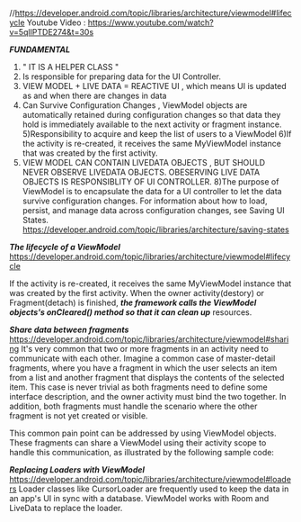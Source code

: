 //https://developer.android.com/topic/libraries/architecture/viewmodel#lifecycle
Youtube Video : https://www.youtube.com/watch?v=5qlIPTDE274&t=30s

***FUNDAMENTAL***

1) " IT IS A HELPER CLASS " 
2) Is responsible for preparing data for the UI Controller.
3) VIEW MODEL + LIVE DATA = REACTIVE UI , which means UI is updated as and when there are changes in data
4) Can Survive Configuration Changes , ViewModel objects are automatically retained during configuration changes so that data they hold is immediately available to the next activity or fragment instance.
5)Responsibility to acquire and keep the list of users to a ViewModel
6)If the activity is re-created, it receives the same MyViewModel instance that was created by the first activity.
7) VIEW MODEL CAN CONTAIN LIVEDATA OBJECTS , BUT SHOULD NEVER OBSERVE LIVEDATA OBJECTS. OBESERVING LIVE DATA OBJECTS IS
RESPONSIBLITY OF UI CONTROLLER.
8)The purpose of ViewModel is to encapsulate the data for a UI controller to let the data survive configuration changes. 
For information about how to load, persist, and manage data across configuration changes, see Saving UI States.
https://developer.android.com/topic/libraries/architecture/saving-states

***The lifecycle of a ViewModel***
https://developer.android.com/topic/libraries/architecture/viewmodel#lifecycle

If the activity is re-created, it receives the same MyViewModel instance that was created by the first activity. When the owner activity(destory) or Fragment(detach) is finished, ***the framework calls the ViewModel objects's onCleared() method so that it can clean up*** resources.

***Share data between fragments***
https://developer.android.com/topic/libraries/architecture/viewmodel#sharing
It's very common that two or more fragments in an activity need to communicate with each other. Imagine a common case of master-detail fragments, where you have a fragment in which the user selects an item from a list and another fragment that displays the contents of the selected item. This case is never trivial as both fragments need to define some interface description, and the owner activity must bind the two together. In addition, both fragments must handle the scenario where the other fragment is not yet created or visible.

This common pain point can be addressed by using ViewModel objects. These fragments can share a ViewModel using their activity scope to handle this communication, as illustrated by the following sample code:


***Replacing Loaders with ViewModel***
https://developer.android.com/topic/libraries/architecture/viewmodel#loaders
Loader classes like CursorLoader are frequently used to keep the data in an app's UI in sync with a database. 
ViewModel works with Room and LiveData to replace the loader. 

